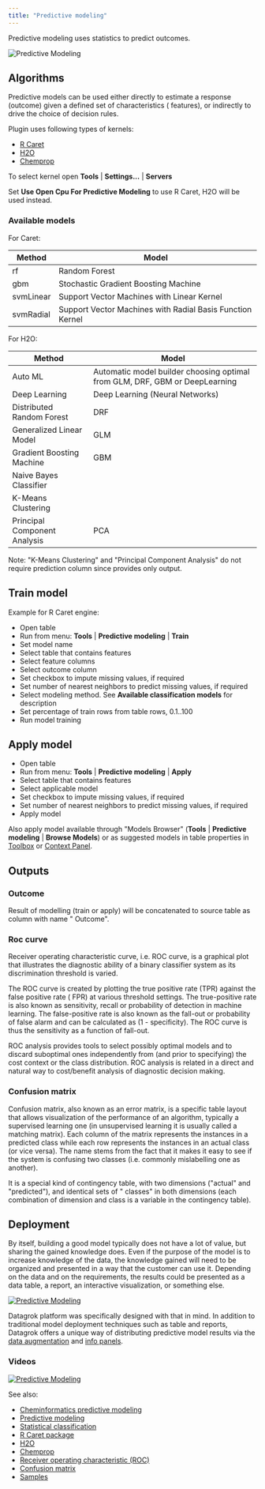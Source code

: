 ```yaml
---
title: "Predictive modeling"
---
```


Predictive modeling uses statistics to predict outcomes.

![Predictive Modeling](../uploads/gifs/predictive-modeling.gif "Predictive Modeling")

## Algorithms

Predictive models can be used either directly to estimate a response (outcome) given a defined set of characteristics (
features), or indirectly to drive the choice of decision rules.

Plugin uses following types of kernels:

* [R Caret](https://topepo.github.io/caret/index.html)
* [H2O](https://h2o.ai)
* [Chemprop](https://github.com/chemprop/chemprop)

To select kernel open **Tools** | **Settings...** | **Servers**

Set **Use Open Cpu For Predictive Modeling** to use R Caret, H2O will be used instead.

### Available models

For Caret:

| Method    | Model                                                     |
|-----------|-----------------------------------------------------------|
| rf        | Random Forest                                             |
| gbm       | Stochastic Gradient Boosting Machine                      |
| svmLinear | Support Vector Machines with Linear Kernel                |
| svmRadial | Support Vector Machines with Radial Basis Function Kernel |

For H2O:

| Method                       | Model                           |
|------------------------------|---------------------------------|
| Auto ML                      | Automatic model builder choosing optimal from GLM, DRF, GBM or DeepLearning |
| Deep Learning                | Deep Learning (Neural Networks) |
| Distributed Random Forest    | DRF                             |
| Generalized Linear Model     | GLM                             |
| Gradient Boosting Machine    | GBM                             |
| Naive Bayes Classifier       |                                 |
| K-Means Clustering           |                                 |
| Principal Component Analysis | PCA                             |

Note: "K-Means Clustering" and "Principal Component Analysis" do not require prediction column since provides only
output.

## Train model

Example for R Caret engine:

* Open table
* Run from menu: **Tools** | **Predictive modeling** | **Train**
* Set model name
* Select table that contains features
* Select feature columns
* Select outcome column
* Set checkbox to impute missing values, if required
* Set number of nearest neighbors to predict missing values, if required
* Select modeling method. See **Available classification models** for description
* Set percentage of train rows from table rows, 0.1..100
* Run model training

## Apply model

* Open table
* Run from menu: **Tools** | **Predictive modeling** | **Apply**
* Select table that contains features
* Select applicable model
* Set checkbox to impute missing values, if required
* Set number of nearest neighbors to predict missing values, if required
* Apply model

Also apply model available through "Models Browser" (**Tools** | **Predictive modeling** | **Browse Models**)
or as suggested models in table properties in [Toolbox](../datagrok/navigation/navigation.md#toolbox)
or [Context Panel](../datagrok/navigation/navigation.md#context-panel).

## Outputs

### Outcome

Result of modelling (train or apply) will be concatenated to source table as column with name "
Outcome".

### Roc curve

Receiver operating characteristic curve, i.e. ROC curve, is a graphical plot that illustrates the diagnostic ability of
a binary classifier system as its discrimination threshold is varied.

The ROC curve is created by plotting the true positive rate (TPR) against the false positive rate (
FPR) at various threshold settings. The true-positive rate is also known as sensitivity, recall or probability of
detection in machine learning. The false-positive rate is also known as the fall-out or probability of false alarm and
can be calculated as (1 - specificity). The ROC curve is thus the sensitivity as a function of fall-out.

ROC analysis provides tools to select possibly optimal models and to discard suboptimal ones independently from
(and prior to specifying) the cost context or the class distribution. ROC analysis is related in a direct and natural
way to cost/benefit analysis of diagnostic decision making.

### Confusion matrix

Confusion matrix, also known as an error matrix, is a specific table layout that allows visualization of the performance
of an algorithm, typically a supervised learning one (in unsupervised learning it is usually called a matching matrix).
Each column of the matrix represents the instances in a predicted class while each row represents the instances in an
actual class (or vice versa). The name stems from the fact that it makes it easy to see if the system is confusing two
classes (i.e. commonly mislabelling one as another).

It is a special kind of contingency table, with two dimensions ("actual" and "predicted"), and identical sets of "
classes" in both dimensions (each combination of dimension and class is a variable in the contingency table).

## Deployment

By itself, building a good model typically does not have a lot of value, but sharing the gained knowledge does. Even if
the purpose of the model is to increase knowledge of the data, the knowledge gained will need to be organized and
presented in a way that the customer can use it. Depending on the data and on the requirements, the results could be
presented as a data table, a report, an interactive visualization, or something else.

[![Predictive Modeling](../uploads/youtube/predictive_modeling_youtube.png "Open on Youtube")](https://www.youtube.com/watch?v=tVwpRB8fikQ&t=1141s&ab_channel=Datagrok)

Datagrok platform was specifically designed with that in mind. In addition to traditional model deployment techniques
such as table and reports, Datagrok offers a unique way of distributing predictive model results via
the [data augmentation](../explore/data-augmentation/data-augmentation.md)
and [info panels](../explore/data-augmentation/info-panels.md#predicting-molecule-solubility).

### Videos

[![Predictive Modeling](../uploads/youtube/predictive_modeling_youtube2.png "Open on Youtube")](https://www.youtube.com/watch?v=JaJgxtHAb98&t=1418s&ab_channel=Datagrok)

See also:

* [Cheminformatics predictive modeling](../datagrok/solutions/domains/chem/chem.md#qsar-and-qspr-modeling)
* [Predictive modeling](https://en.wikipedia.org/wiki/Predictive_modelling)
* [Statistical classification](https://en.wikipedia.org/wiki/Statistical_classification)
* [R Caret package](https://topepo.github.io/caret/index.html)
* [H2O](https://h2o.ai/)
* [Chemprop](https://github.com/chemprop/chemprop)
* [Receiver operating characteristic (ROC)](https://en.wikipedia.org/wiki/Receiver_operating_characteristic)
* [Confusion matrix](https://en.wikipedia.org/wiki/Confusion_matrix)
* [Samples](https://public.datagrok.ai/js/samples/domains/data-science/predictive-model)
